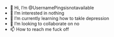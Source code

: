 - 👋 Hi, I’m @UsernamePingsisnotavailable
- 👀 I’m interested in nothing
- 🌱 I’m currently learning how to takle depression
- 💞️ I’m looking to collaborate on no
- 📫 How to reach me fuck off

<!---
UsernamePingsisnotavailable/UsernamePingsisnotavailable is a ✨ special ✨ repository because its `README.md` (this file) appears on your GitHub profile.
You can click the Preview link to take a look at your changes.
--->
